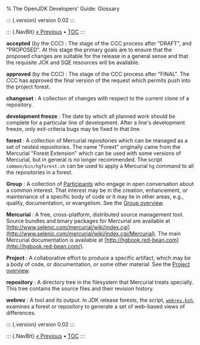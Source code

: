 % The OpenJDK Developers\' Guide: Glossary

::: {.version}
version 0.02
:::

::: {.NavBit}
[« Previous](faq.html) • [TOC](index.html)
:::

**accepted** (by the CCC)
:   The stage of the CCC process after "DRAFT", and "PROPOSED". At this stage the
    primary goals are to ensure that the proposed changes are suitable for the
    release in a general sense and that the requisite JCK and SQE resources will be
    available.

**approved** (by the CCC)
:   The stage of the CCC process after "FINAL". The CCC has approved the final
   version of the request which permits push into the project forest.

**changeset**
:   A collection of changes with respect to the current clone of a repository.

**development freeze**
:   The date by which all planned work should be complete for a particular line of
    development. After a line's development freeze, only exit-criteria bugs may be
    fixed in that line.

**forest**
:   A collection of Mercurial repositories which can be managed as a set of nested
    repositories. The name "Forest" originally came from the Mercurial "Forest
    Extension" which can be used with some versions of Mercurial, but in general is
    no longer recommended. The script
    `common/bin/hgforest.sh` can be used to apply a
    Mercurial `hg` command to all the repositories in
    a forest.

**Group**
:   A collection of [Participants](/bylaws#participant) who engage in
    open conversation about a common interest. That interest may be in the
    creation, enhancement, or maintenance of a specific body of code or it may lie
    in other areas, e.g., quality, documentation, or evangelism. See the
    [Group overview](../groups/).

**Mercurial**
:   A free, cross-platform, distributed source management tool. Source bundles and
    binary packages for Mercurial are available at
    [http://www.selenic.com/mercurial/wiki/index.cgi](http://www.selenic.com/mercurial/wiki/index.cgi/Mercurial).
    The main Mercurial documentation is available at
    [http://hgbook.red-bean.com](http://hgbook.red-bean.com/).

**Project**
:   A collaborative effort to produce a specific artifact, which may be a body of
    code, or documentation, or some other material. See the
    [Project overview](../projects/).

**repository**
:   A directory tree in the filesystem that Mercurial treats specially. This tree
   contains the source files and their revision history.

**webrev**
:   A tool and its output. In JDK release forests, the script,
    [`webrev.ksh`](http://hg.openjdk.java.net/code-tools/webrev/raw-file/tip/webrev.ksh),
    examines a forest or repository to generate a set of web-based views of
    differences.

::: {.version}
version 0.02
:::

::: {.NavBit}
[« Previous](faq.html) • [TOC](index.html)
:::
